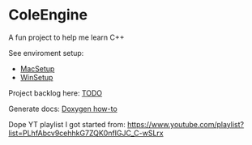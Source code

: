 # ColeEngine
A fun project to help me learn C++

See enviroment setup:
- [MacSetup](docs/setup/MacSetup-CLion.md)
- [WinSetup](docs/setup/WinSetup-VisualStudio.md)

Project backlog here: [TODO](docs/Backlog.md)

Generate docs: [Doxygen how-to](docs/How-to-use-doxygen.md)

Dope YT playlist I got started from:
https://www.youtube.com/playlist?list=PLhfAbcv9cehhkG7ZQK0nfIGJC_C-wSLrx

